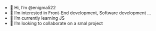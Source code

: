 - 👋 Hi, I’m @enigma522
- 👀 I’m interested in Front-End development, Software development ...
- 🌱 I’m currently learning JS
- 💞️ I’m looking to collaborate on a smal project


<!---
enigma522/enigma522 is a ✨ special ✨ repository because its `README.md` (this file) appears on your GitHub profile.
You can click the Preview link to take a look at your changes.
--->
